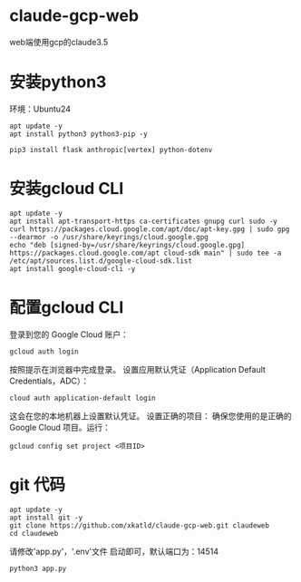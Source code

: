 # claude-gcp-web
web端使用gcp的claude3.5
# 安装python3
环境：Ubuntu24
```shell
apt update -y
apt install python3 python3-pip -y
```
```shell
pip3 install flask anthropic[vertex] python-dotenv
```
# 安装gcloud CLI
```shell
apt update -y
apt install apt-transport-https ca-certificates gnupg curl sudo -y
curl https://packages.cloud.google.com/apt/doc/apt-key.gpg | sudo gpg --dearmor -o /usr/share/keyrings/cloud.google.gpg
echo "deb [signed-by=/usr/share/keyrings/cloud.google.gpg] https://packages.cloud.google.com/apt cloud-sdk main" | sudo tee -a /etc/apt/sources.list.d/google-cloud-sdk.list
apt install google-cloud-cli -y
```
# 配置gcloud CLI
登录到您的 Google Cloud 账户：
```shell
gcloud auth login
```
按照提示在浏览器中完成登录。
设置应用默认凭证（Application Default Credentials，ADC）：
```shell
cloud auth application-default login
```
这会在您的本地机器上设置默认凭证。
设置正确的项目：
确保您使用的是正确的 Google Cloud 项目。运行：
```shell
gcloud config set project <项目ID>
```
# git 代码
```shell
apt update -y
apt install git -y
git clone https://github.com/xkatld/claude-gcp-web.git claudeweb
cd claudeweb
```
请修改'app.py'，'.env'文件
启动即可，默认端口为：14514
```shell
python3 app.py
```
